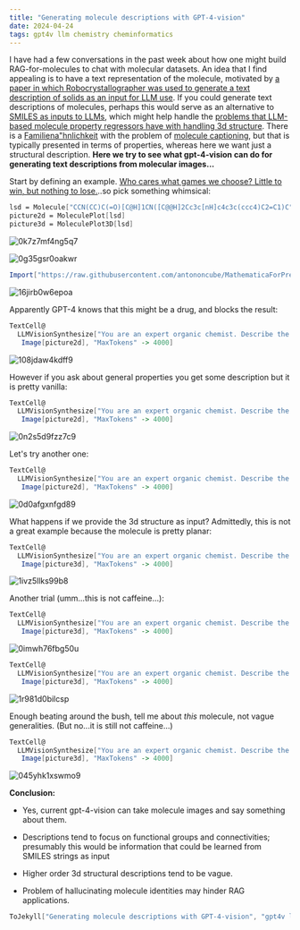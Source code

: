 ```yaml
---
title: "Generating molecule descriptions with GPT-4-vision"
date: 2024-04-24
tags: gpt4v llm chemistry cheminformatics
---
```


I have had a few conversations in the past week about how one might build RAG-for-molecules to chat with molecular datasets.  An idea that I find appealing is to have a text representation of the molecule, motivated by [a paper in which Robocrystallographer was used to generate a text description of solids as an input for LLM use](http://arxiv.org/abs/2310.14029).   If you could generate text descriptions of molecules, perhaps this would serve as an alternative to [SMILES as inputs to LLMs](https://www.nature.com/articles/s42256-023-00788-1), which might help handle the [problems that LLM-based molecule property regressors have with handling 3d structure](https://arxiv.org/abs/2403.05075). There is a [Familiena"hnlichkeit](https://en.wikipedia.org/wiki/Family_resemblance) with the problem of [molecule captioning](http://arxiv.org/abs/2306.06615), but that is typically presented in terms of properties, whereas here we want just a structural description.  **Here we try to see what gpt-4-vision can do for generating text descriptions from molecular images...**

Start by defining an example.  [Who cares what games we choose? Little to win, but nothing to lose.](https://en.wikipedia.org/wiki/Incense_and_Peppermints)..so pick something whimsical:   

```mathematica
lsd = Molecule["CCN(CC)C(=O)[C@H]1CN([C@@H]2Cc3c[nH]c4c3c(ccc4)C2=C1)C"];
picture2d = MoleculePlot[lsd]
picture3d = MoleculePlot3D[lsd]
```

![0k7z7mf4ng5q7](/blog/images/2024/4/24/0k7z7mf4ng5q7.png)

![0g35gsr0oakwr](/blog/images/2024/4/24/0g35gsr0oakwr.png)

```mathematica
Import["https://raw.githubusercontent.com/antononcube/MathematicaForPrediction/master/Misc/LLMVision.m"];

```

![16jirb0w6epoa](/blog/images/2024/4/24/16jirb0w6epoa.png)

Apparently GPT-4 knows that this might be a drug, and blocks the result:

```mathematica
TextCell@
  LLMVisionSynthesize["You are an expert organic chemist. Describe the molecule in this image:", 
   Image[picture2d], "MaxTokens" -> 4000]
```

![108jdaw4kdff9](/blog/images/2024/4/24/108jdaw4kdff9.png)

However if you ask about general properties you get some description but it is pretty vanilla: 

```mathematica
TextCell@
  LLMVisionSynthesize["You are an expert organic chemist. Describe the structural properties of the molecule in this image and other aspects that would be useful in describining its bonding and properties:", 
   Image[picture2d], "MaxTokens" -> 4000]
```

![0n2s5d9fzz7c9](/blog/images/2024/4/24/0n2s5d9fzz7c9.png)

Let's try another one: 

```mathematica
TextCell@
  LLMVisionSynthesize["You are an expert organic chemist. Describe the 2d and 3d structural properties of the molecule in this image, which might be useful to compare or contrast it to other molecules:", 
   Image[picture2d], "MaxTokens" -> 4000]
```

![0d0afgxnfgd89](/blog/images/2024/4/24/0d0afgxnfgd89.png)

What happens if we provide the 3d structure as input? Admittedly, this is not a great example because the molecule is pretty planar:

```mathematica
TextCell@
  LLMVisionSynthesize["You are an expert organic chemist. Describe the structural properties of the molecule in this image, in particular its three dimensional geometric properties: ", 
   Image[picture3d], "MaxTokens" -> 4000]
```

![1ivz5llks99b8](/blog/images/2024/4/24/1ivz5llks99b8.png)

Another trial (umm...this is not caffeine...):

```mathematica
TextCell@
  LLMVisionSynthesize["You are an expert organic chemist. Describe the 2d and 3d structural properties of the molecule in this image, which might be useful to compare or contrast it to other molecules:", 
   Image[picture3d], "MaxTokens" -> 4000]
```

![0imwh76fbg50u](/blog/images/2024/4/24/0imwh76fbg50u.png)

```mathematica
TextCell@
  LLMVisionSynthesize["You are an expert organic chemist. Describe the 3d structural properties of the molecule in this image, especially those which may not be evident simply based on the functional groups that are present or 2d connectivity.", 
   Image[picture3d], "MaxTokens" -> 4000]
```

![1r981d0bilcsp](/blog/images/2024/4/24/1r981d0bilcsp.png)

Enough beating around the bush, tell me about *this* molecule, not vague generalities.  (But no...it is still not caffeine...)

```mathematica
TextCell@
  LLMVisionSynthesize["You are an expert organic chemist. Describe the 3d structural properties of the molecule in this image, especially those which may not be evident simply based on the functional groups that are present or 2d connectivity. Do not speak in generalities, but describe only specific attributes of the molecule in this image:", 
   Image[picture3d], "MaxTokens" -> 4000]
```

![045yhk1xswmo9](/blog/images/2024/4/24/045yhk1xswmo9.png)

**Conclusion:**  

- Yes, current gpt-4-vision can take molecule images and say something about them.

- Descriptions tend to focus on functional groups and connectivities; presumably this would be information that could be learned from SMILES strings as input

- Higher order 3d structural descriptions tend to be vague.

- Problem of hallucinating molecule identities may hinder RAG applications.

```mathematica
ToJekyll["Generating molecule descriptions with GPT-4-vision", "gpt4v llm chemistry cheminformatics"]
```
